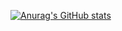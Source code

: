[![Anurag's GitHub stats](https://github-readme-stats.vercel.app/api?username=JellyWasCoding&theme=dark)](https://github.com/anuraghazra/github-readme-stats)
